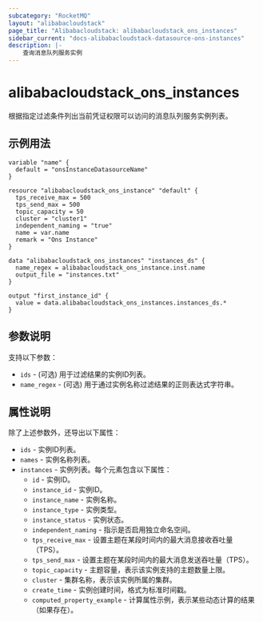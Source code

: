 ```yaml
---
subcategory: "RocketMQ"
layout: "alibabacloudstack"
page_title: "Alibabacloudstack: alibabacloudstack_ons_instances"
sidebar_current: "docs-alibabacloudstack-datasource-ons-instances"
description: |-
    查询消息队列服务实例
---
```


# alibabacloudstack_ons_instances

根据指定过滤条件列出当前凭证权限可以访问的消息队列服务实例列表。


## 示例用法

```
variable "name" {
  default = "onsInstanceDatasourceName"
}

resource "alibabacloudstack_ons_instance" "default" {
  tps_receive_max = 500
  tps_send_max = 500
  topic_capacity = 50
  cluster = "cluster1"
  independent_naming = "true"
  name = var.name
  remark = "Ons Instance"
}

data "alibabacloudstack_ons_instances" "instances_ds" {
  name_regex = alibabacloudstack_ons_instance.inst.name
  output_file = "instances.txt"
}

output "first_instance_id" {
  value = data.alibabacloudstack_ons_instances.instances_ds.*
}
```

## 参数说明

支持以下参数：

* `ids` - (可选) 用于过滤结果的实例ID列表。
* `name_regex` - (可选) 用于通过实例名称过滤结果的正则表达式字符串。

## 属性说明

除了上述参数外，还导出以下属性：

* `ids` - 实例ID列表。
* `names` - 实例名称列表。
* `instances` - 实例列表。每个元素包含以下属性：
  * `id` - 实例ID。
  * `instance_id` - 实例ID。
  * `instance_name` - 实例名称。
  * `instance_type` - 实例类型。
  * `instance_status` - 实例状态。
  * `independent_naming` - 指示是否启用独立命名空间。
  * `tps_receive_max` - 设置主题在某段时间内的最大消息接收吞吐量（TPS）。
  * `tps_send_max` - 设置主题在某段时间内的最大消息发送吞吐量（TPS）。
  * `topic_capacity` - 主题容量，表示该实例支持的主题数量上限。
  * `cluster` - 集群名称，表示该实例所属的集群。
  * `create_time` - 实例创建时间，格式为标准时间戳。
  * `computed_property_example` - 计算属性示例，表示某些动态计算的结果（如果存在）。